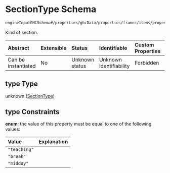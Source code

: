 # SectionType Schema

```txt
engineInputGHCSchema#/properties/ghcData/properties/frames/items/properties/days/items/properties/sections/items/properties/type
```

Kind of section.

| Abstract            | Extensible | Status         | Identifiable            | Custom Properties | Additional Properties | Access Restrictions | Defined In                                                        |
| :------------------ | :--------- | :------------- | :---------------------- | :---------------- | :-------------------- | :------------------ | :---------------------------------------------------------------- |
| Can be instantiated | No         | Unknown status | Unknown identifiability | Forbidden         | Allowed               | none                | [ghc.schema.json*](../out/ghc.schema.json "open original schema") |

## type Type

unknown ([SectionType](ghc-properties-ghcdata-properties-frames-frame-properties-days-frameday-properties-sections-section-properties-sectiontype.md))

## type Constraints

**enum**: the value of this property must be equal to one of the following values:

| Value        | Explanation |
| :----------- | :---------- |
| `"teaching"` |             |
| `"break"`    |             |
| `"midday"`   |             |
